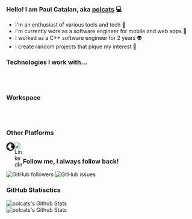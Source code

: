 ###  Hello! I am Paul Catalan, aka [polcats][website] :computer:
- I'm an enthusiast of various tools and tech :wrench:
- I'm currently work as a software engineer for mobile and web apps :iphone: 
- I worked as a C++ software engineer for 2 years :alien: 
- I create random projects that pique my interest :art:

### Technologies I work with...
<img align="left" alt="" src="https://img.shields.io/badge/C++%20-%2300599C.svg?&style=flat-square&logo=c%2B%2B&logoColor=white" />
<img align="left" alt="" src="https://img.shields.io/badge/Python%20-%2314354C.svg?&style=flat-square&logo=python&logoColor=white" />
<img align="left" alt="" src="https://img.shields.io/badge/Java-%23ED8B00.svg?&style=flat-square&logo=java&logoColor=white" />
<img align="left" alt="" src="https://img.shields.io/badge/JavaScript-%23F7DF1E.svg?&style=flat-square&logo=javascript&logoColor=black" />
<img align="left" alt="" src="https://img.shields.io/badge/TypeScript%20-%23007ACC.svg?&style=flat-square&logo=typescript&logoColor=white" />
<img align="left" alt="" src="https://img.shields.io/badge/HTML5-%23E34F26.svg?&style=flat-square&logo=html5&logoColor=white" />
<img align="left" alt="" src="https://img.shields.io/badge/CSS3-%231572B6.svg?&style=flat-square&logo=css3&logoColor=white" />
<img align="left" alt="" src="https://img.shields.io/badge/Sass-%23CC6699.svg?&style=flat-square&logo=sass&logoColor=white" />


<img align="left" alt="" src="https://img.shields.io/badge/Expo%20-%2320232a.svg?&style=flat-square&logo=expo&logoColor=%23FFFFFF" />
<img align="left" alt="" src="https://img.shields.io/badge/React%20-%2320232a.svg?&style=flat-square&logo=react&logoColor=%2361DAFB" />
<img align="left" alt="" src="https://img.shields.io/badge/React_Native%20-%2320232a.svg?&style=flat-square&logo=react&logoColor=%2361DAFB" />
<img align="left" alt="" src="https://img.shields.io/badge/Android_Studio%20-%233DDC84.svg?&style=flat-square&logo=android%20studio&logoColor=%23000000" />


<img align="left" alt="" src="https://img.shields.io/badge/NodeJS%20-%23339933.svg?&style=flat-square&logo=node.js&logoColor=%23FFFFFF" />
<img align="left" alt="" src="https://img.shields.io/badge/Nodemon%20-%2376D04B.svg?&style=flat-square&logo=nodemon&logoColor=%23000000" />
<img align="left" alt="" src="https://img.shields.io/badge/Mongo_DB%20-%2347A248.svg?&style=flat-square&logo=mongodb&logoColor=%23FFFFFF" />
<img align="left" alt="" src="https://img.shields.io/badge/ExpressJS%20-%23404d59.svg?&style=flat-square&logoColor=%23FFFFFF" />
<img align="left" alt="" src="https://img.shields.io/badge/JWT%20-%23000000.svg?&style=flat-square&logo=json%20web%20tokens&logoColor=%23FFFFFF" />


<img align="left" alt="" src="https://img.shields.io/badge/VS_Code%20-%23007ACC.svg?&style=flat-square&logo=visual%20studio%20code&logoColor=%23FFFFFF" />
<img align="left" alt="" src="https://img.shields.io/badge/Sublime%20-%23FF9800.svg?&style=flat-square&logo=sublime%20text&logoColor=%23FFFFFF" />
<img align="left" alt="" src="https://img.shields.io/badge/Git%20-%23F05032.svg?&style=flat-square&logo=git&logoColor=%23FFFFFF" />
<img align="left" alt="" src="https://img.shields.io/badge/GitLab%20-%23FCA121.svg?&style=flat-square&logo=gitlab&logoColor=%23FFFFFF" />
<img align="left" alt="" src="https://img.shields.io/badge/GitHub%20-%23181717.svg?&style=flat-square&logo=github&logoColor=%23FFFFFF" />

<br><br>

### Workspace

<img align="left" alt="" src="https://img.shields.io/badge/Nvidia-GTX_1660_TI-%2376B900.svg?&style=flat-square&logo=nvidia&logoColor=white" />
<img align="left" alt="" src="https://img.shields.io/badge/AMD-Ryzen%205%202600-%23ED1C24.svg?&style=flat-square&logo=amd&logoColor=white" />
<img align="left" alt="" src="https://img.shields.io/badge/Windows%20-%230078D6.svg?&style=flat-square&logo=windows&logoColor=%23FFFFFF" />
<img align="left" alt="" src="https://img.shields.io/badge/Ubuntu%20-%23E95420.svg?&style=flat-square&logo=ubuntu&logoColor=%23FFFFFF" />

<br><br>

### Other Platforms
[<img align="left" alt="polcats.tech" width="22px" src="https://raw.githubusercontent.com/iconic/open-iconic/master/svg/globe.svg" />][website]
[<img align="left" alt="LinkedIn" width="22px" src="https://cdn.jsdelivr.net/npm/simple-icons@v3/icons/linkedin.svg" />][linkedin]
<br>
### Follow me, I always follow back!
![GitHub followers](https://img.shields.io/github/followers/polcats?style=for-the-badge)
![GitHub issues](https://img.shields.io/github/issues-raw/polcats/FollowBackChecker?label=Followback%20Updates&style=for-the-badge)

### GitHub Statisctics
<img align="left" alt="polcats's Github Stats" width="435px" src="https://github-readme-stats.vercel.app/api?username=polcats&show_icons=true&hide_border=true&count_private=true&theme=dark" /> <img align="left" alt="polcats's Github Stats" src="https://github-readme-stats.vercel.app/api/top-langs/?username=polcats&layout=compact" />

[website]: https://www.polcats.tech
[linkedin]: https://www.linkedin.com/in/polcats/
[blank]: #
